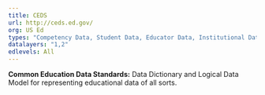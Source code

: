 ```yaml
---
title: CEDS
url: http://ceds.ed.gov/
org: US Ed
types: "Competency Data, Student Data, Educator Data, Institutional Data, Content Data"
datalayers: "1,2"
edlevels: All
---
```

**Common Education Data Standards:** Data Dictionary and Logical Data Model for representing educational data of all sorts.
